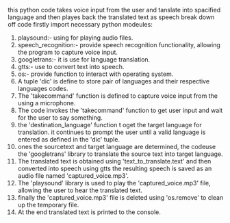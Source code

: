 this python code takes voice input from the user and tanslate into spacified language and then playes back the translated text as speech 
break down off code
firstly import necessary python modeules:
1. playsound:- using for playing audio files.
2. speech_recognition:- provide speech recognition functionality, allowing the program to capture voice input.
3. googletrans:- it is use for language translation.
4. gtts:- use to convert text into speech.
5. os:- provide function to interact with operating system.
6. A tuple 'dic' is define to store pair of languages and their respective languages codes.
7. The 'takecommand' function is defined to capture voice input from the using a microphone.
8. The code invokes the 'takecommand' function to get user input and wait for the user to say something.
9. the 'destination_language' function t oget the target language for translation. it continues to prompt the user until a valid language is entered as defined in 
   the 'dic' tuple.
10. ones the sourcetext and target language are determined, the codeuse the 'googletrans' library to translate the source text into target language.
11. The translated text is obtained using 'text_to_translate.text' and then converted into speech using gtts the resulting speech is saved as an audio file named 
   'captured_voice.mp3'.
12. The 'playsound' library is used to play the 'captured_voice.mp3' file, allowing the user to hear the translated text.
13. finally the 'captured_voice.mp3' file is deleted using 'os.remove' to clean up the temporary file.
14. At the end translated text is printed to the console.
